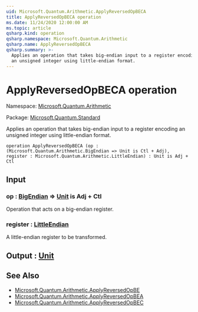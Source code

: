 ```yaml
---
uid: Microsoft.Quantum.Arithmetic.ApplyReversedOpBECA
title: ApplyReversedOpBECA operation
ms.date: 11/24/2020 12:00:00 AM
ms.topic: article
qsharp.kind: operation
qsharp.namespace: Microsoft.Quantum.Arithmetic
qsharp.name: ApplyReversedOpBECA
qsharp.summary: >-
  Applies an operation that takes big-endian input to a register encoding
  an unsigned integer using little-endian format.
---
```


# ApplyReversedOpBECA operation

Namespace: [Microsoft.Quantum.Arithmetic](xref:Microsoft.Quantum.Arithmetic)

Package: [Microsoft.Quantum.Standard](https://nuget.org/packages/Microsoft.Quantum.Standard)


Applies an operation that takes big-endian input to a register encodingan unsigned integer using little-endian format.

```qsharp
operation ApplyReversedOpBECA (op : (Microsoft.Quantum.Arithmetic.BigEndian => Unit is Ctl + Adj), register : Microsoft.Quantum.Arithmetic.LittleEndian) : Unit is Adj + Ctl
```


## Input

### op : [BigEndian](xref:Microsoft.Quantum.Arithmetic.BigEndian) => [Unit](xref:microsoft.quantum.lang-ref.unit)  is Adj + Ctl

Operation that acts on a big-endian register.


### register : [LittleEndian](xref:Microsoft.Quantum.Arithmetic.LittleEndian)

A little-endian register to be transformed.



## Output : [Unit](xref:microsoft.quantum.lang-ref.unit)



## See Also

- [Microsoft.Quantum.Arithmetic.ApplyReversedOpBE](xref:Microsoft.Quantum.Arithmetic.ApplyReversedOpBE)
- [Microsoft.Quantum.Arithmetic.ApplyReversedOpBEA](xref:Microsoft.Quantum.Arithmetic.ApplyReversedOpBEA)
- [Microsoft.Quantum.Arithmetic.ApplyReversedOpBEC](xref:Microsoft.Quantum.Arithmetic.ApplyReversedOpBEC)